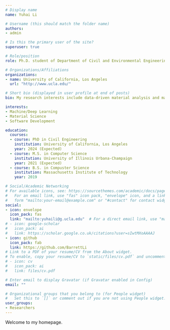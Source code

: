```yaml
---
# Display name
name: Yuhai Li

# Username (this should match the folder name)
authors:
- admin

# Is this the primary user of the site?
superuser: true

# Role/position
role: Ph.D. student of Department of Civil and Environmental Engineering

# Organizations/Affiliations
organizations:
- name: University of California, Los Angeles
  url: "http://www.ucla.edu/"

# Short bio (displayed in user profile at end of posts)
bio: My research interests include data-driven material analysis and machine/deep learning for material science.

interests:
- Machine/Deep Learning
- Material Science
- Software Development

education:
  courses:
  - course: PhD in Civil Engineering
    institution: University of California, Los Angeles
    year: 2024 (Expected)
  - course: M.S. in Computer Science
    institution: University of Illinois Urbana-Champaign
    year: 2021 (Expected)
  - course: B.S. in Compuster Science
    institution: Massachusetts Institute of Technology
    year: 2019

# Social/Academic Networking
# For available icons, see: https://sourcethemes.com/academic/docs/page-builder/#icons
#   For an email link, use "fas" icon pack, "envelope" icon, and a link in the
#   form "mailto:your-email@example.com" or "#contact" for contact widget.
social:
- icon: envelope
  icon_pack: fas
  link: "mailto:yuhaili@g.ucla.edu"  # For a direct email link, use "mailto:test@example.org".
# - icon: google-scholar
#   icon_pack: ai
#   link: https://scholar.google.co.uk/citations?user=sIwtMXoAAAAJ
- icon: github
  icon_pack: fab
  link: https://github.com/BarrettLi
# Link to a PDF of your resume/CV from the About widget.
# To enable, copy your resume/CV to `static/files/cv.pdf` and uncomment the lines below.
# - icon: cv
#   icon_pack: ai
#   link: files/cv.pdf

# Enter email to display Gravatar (if Gravatar enabled in Config)
email: ""

# Organizational groups that you belong to (for People widget)
#   Set this to `[]` or comment out if you are not using People widget.
user_groups:
- Researchers
---
```


Welcome to my homepage. 

